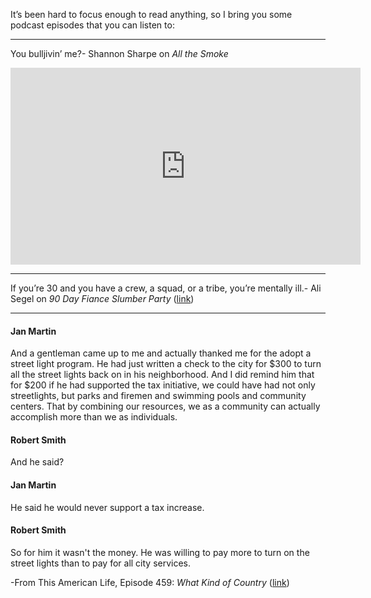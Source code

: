 It’s been hard to focus enough to read anything, so I bring you some podcast episodes that you can listen to:

* * *
You bulljivin’ me?- Shannon Sharpe on _All the Smoke_

<iframe width="560" height="315" src="https://www.youtube.com/embed/a_KjNQkaj_Y" title="YouTube video player" frameborder="0" allow="accelerometer; autoplay; clipboard-write; encrypted-media; gyroscope; picture-in-picture" allowfullscreen></iframe>

* * *

If you’re 30 and you have a crew, a squad, or a tribe, you’re mentally ill.- Ali Segel on _90 Day Fiance Slumber Party_ ([link](https://play.acast.com/s/90dayfianceslumberparty/f34920cf-3aa8-4509-8c25-08af614e9d27))

* * *

#### Jan Martin

And a gentleman came up to me and actually thanked me for the adopt a street light program. He had just written a check to the city for $300 to turn all the street lights back on in his neighborhood. And I did remind him that for $200 if he had supported the tax initiative, we could have had not only streetlights, but parks and firemen and swimming pools and community centers. That by combining our resources, we as a community can actually accomplish more than we as individuals.

#### Robert Smith

And he said?

#### Jan Martin

He said he would never support a tax increase.

#### Robert Smith

So for him it wasn't the money. He was willing to pay more to turn on the street lights than to pay for all city services.

-From This American Life, Episode 459: _What Kind of Country_ ([link](https://www.thisamericanlife.org/459/transcript))